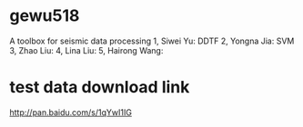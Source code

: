 # gewu518
A toolbox for seismic data processing
1, Siwei Yu: DDTF
2, Yongna Jia: SVM 
3, Zhao Liu:
4, Lina Liu:
5, Hairong Wang:

# test data download link
http://pan.baidu.com/s/1qYwI1IG
